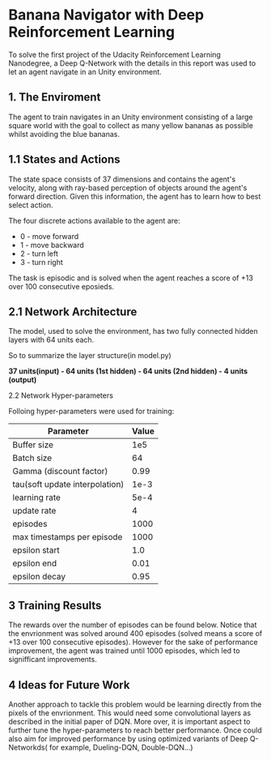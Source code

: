 # Banana Navigator with Deep Reinforcement Learning

To solve the first project of the Udacity Reinforcement Learning Nanodegree, a Deep Q-Network with the details in this report was used to let an agent navigate in an Unity environment.

## 1. The Enviroment

The agent to train navigates in an Unity environment consisting of a large square world with the goal to collect as many yellow bananas as possible whilst avoiding the blue bananas.

## 1.1 States and Actions

The state space consists of 37 dimensions and contains the agent's velocity, along with ray-based perception of objects around the agent's forward direction. Given this information, the agent has to learn how to best select action.

The four discrete actions available to the agent are:
* 0 - move forward
* 1 - move backward
* 2 - turn left
* 3 - turn right

The task is episodic and is solved when the agent reaches a score of +13 over 100 consecutive eposieds.

## 2.1 Network Architecture

The model, used to solve the environment, has two fully connected hidden layers with 64 units each.

So to summarize the layer structure(in model.py)

**37 units(input)  - 64 units (1st hidden) - 64 units (2nd hidden) - 4 units (output)**

2.2 Network Hyper-parameters

Folloing hyper-parameters were used for training:


| Parameter               | Value |
| ----------------------- | ----- |
| Buffer size             | 1e5   |
| Batch size              | 64    |
| Gamma (discount factor) | 0.99  |
| tau(soft update interpolation) | 1e-3 |
| learning rate| 5e-4|
| update rate| 4 |
| episodes| 1000|
| max timestamps per episode | 1000|
| epsilon start | 1.0|
| epsilon end|  0.01|
| epsilon decay| 0.95|

## 3 Training Results

The rewards over the number of episodes can be found below. Notice that the envrionment was solved around 400 episodes (solved means a score of +13 over 100 consecutive episodes). However for the sake of performance improvement, the agent was trained until 1000 episodes, which led to signifficant improvements.

## 4 Ideas for Future Work

Another approach to tackle this problem would be learning directly from the pixels of the envrionment. This would need some convolutional layers as described in the initial paper of DQN.
More over, it is important aspect to further tune the hyper-parameters to reach better performance.
Once could also aim for improved performance by using optimized variants of Deep Q-Networkds( for example, Dueling-DQN, Double-DQN...)

